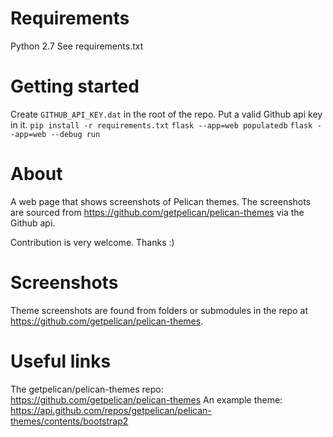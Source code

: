 # Requirements
Python 2.7
See requirements.txt


# Getting started
Create `GITHUB_API_KEY.dat` in the root of the repo.  Put a valid Github api key in it.
`pip install -r requirements.txt`
`flask --app=web populatedb`
`flask --app=web --debug run`


# About
A web page that shows screenshots of Pelican themes.  The screenshots are sourced from <https://github.com/getpelican/pelican-themes> via the Github api.

Contribution is very welcome.  Thanks :)


# Screenshots
Theme screenshots are found from folders or submodules in the repo at <https://github.com/getpelican/pelican-themes>.


# Useful links
The getpelican/pelican-themes repo: <https://github.com/getpelican/pelican-themes>
An example theme: <https://api.github.com/repos/getpelican/pelican-themes/contents/bootstrap2>